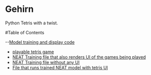 # Gehirn

Python Tetris with a twist.

#Table of Contents
<!-- toc -->
--[Model training and display code](https://github.com/NoahFrahm/Gehirn/tree/master/ml/ml_model_games)
  - [playable tetris game](https://github.com/NoahFrahm/Gehirn/blob/master/ml/ml_model_games/tetris_noah.py)
  - [NEAT Training file that also renders UI of the games being played](https://github.com/NoahFrahm/Gehirn/blob/master/ml/ml_model_games/displayed_NEAT_ml.py)
  - [NEAT Training file without any UI](https://github.com/NoahFrahm/Gehirn/blob/master/ml/ml_model_games/tetris_NEAT_hookup.py)
  - [File that runs trained NEAT model with tetris UI](https://github.com/NoahFrahm/Gehirn/blob/master/ml/ml_model_games/display_trained_model.py)
 
